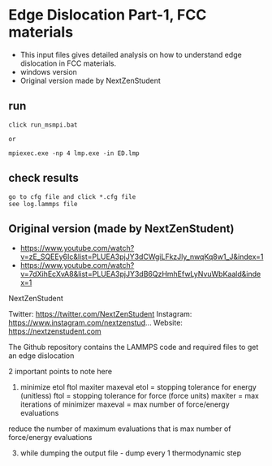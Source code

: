 # Edge Dislocation Part-1, FCC materials 
- This input files gives detailed analysis on how to understand edge dislocation in FCC materials.
- windows version
- Original version made by NextZenStudent


## run
	click run_msmpi.bat
	
	or
	
	mpiexec.exe -np 4 lmp.exe -in ED.lmp


## check results
	go to cfg file and click *.cfg file
	see log.lammps file


## Original version (made by NextZenStudent)
- https://www.youtube.com/watch?v=zE_SQEEy6Ic&list=PLUEA3pjJY3dCWgiLFkzJly_nwqKq8w1_J&index=1
- https://www.youtube.com/watch?v=7dXihEcXvA8&list=PLUEA3pjJY3dB6QzHmhEfwLyNvuWbKaald&index=1


NextZenStudent

Twitter: https://twitter.com/NextZenStudent
Instagram: https://www.instagram.com/nextzenstud...
Website: https://nextzenstudent.com

The Github repository contains the LAMMPS code and required files to get an edge dislocation

2 important points to note here
1) minimize etol ftol maxiter maxeval
etol = stopping tolerance for energy (unitless)
ftol = stopping tolerance for force (force units)
maxiter = max iterations of minimizer
maxeval = max number of force/energy evaluations

reduce the number of maximum evaluations that is max number of force/energy evaluations

3) while dumping the output file - dump every 1 thermodynamic step
